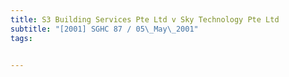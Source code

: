 ```yaml
---
title: S3 Building Services Pte Ltd v Sky Technology Pte Ltd 
subtitle: "[2001] SGHC 87 / 05\_May\_2001"
tags:


---
```


